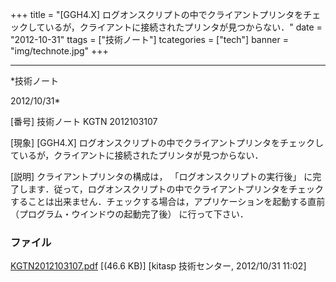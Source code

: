 ﻿+++
title = "[GGH4.X] ログオンスクリプトの中でクライアントプリンタをチェックしているが，クライアントに接続されたプリンタが見つからない．"
date = "2012-10-31"
ttags = ["技術ノート"]
tcategories = ["tech"]
banner = "img/technote.jpg"
+++

-----------------------------------------------------------------------------------------------------------------------------

*技術ノート

2012/10/31*


[番号]
技術ノート KGTN 2012103107

[現象]
[GGH4.X]
ログオンスクリプトの中でクライアントプリンタをチェックしているが，クライアントに接続されたプリンタが見つからない．

[説明]
クライアントプリンタの構成は， 「ログオンスクリプトの実行後」
に完了します．従って，ログオンスクリプトの中でクライアントプリンタをチェックすることは出来ません．チェックする場合は，アプリケーションを起動する直前
（プログラム・ウインドウの起動完了後） に行って下さい．


### ファイル

 
 


[KGTN2012103107.pdf](http://techreport.kitasp.net/attachments/download/1071/KGTN2012103107.pdf)
 [(46.6 KB)] [kitasp 技術センター, 2012/10/31
11:02]


 


 

